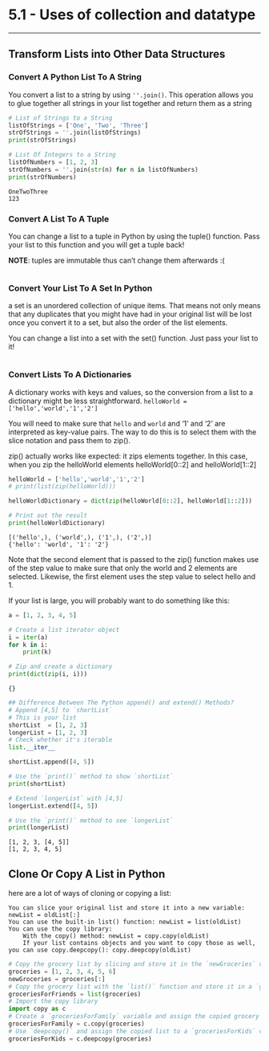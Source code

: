 # 5.1 - Uses of collection and datatype
----


## Transform Lists into Other Data Structures
### Convert A Python List To A String
You convert a list to a string by using `''.join()`. This operation allows you to glue together all strings in your list together and return them as a string


```python
# List of Strings to a String
listOfStrings = ['One', 'Two', 'Three']
strOfStrings = ''.join(listOfStrings)
print(strOfStrings)

# List Of Integers to a String
listOfNumbers = [1, 2, 3]
strOfNumbers = ''.join(str(n) for n in listOfNumbers)
print(strOfNumbers)
```

    OneTwoThree
    123
    

### Convert A List To A Tuple
You can change a list to a tuple in Python by using the tuple() function. Pass your list to this function and you will get a tuple back!

**NOTE**: tuples are immutable thus can’t change them afterwards :(


```python

```

### Convert Your List To A Set In Python
a set is an unordered collection of unique items. That means not only means that any duplicates that you might have had in your original list will be lost once you convert it to a set, but also the order of the list elements.

You can change a list into a set with the set() function. Just pass your list to it!


```python

```

### Convert Lists To A Dictionaries
A dictionary works with keys and values, so the conversion from a list to a dictionary might be less straightforward.
`helloWorld = ['hello','world','1','2']`

You will need to make sure that `hello` and `world` and ‘1’ and ‘2’ are interpreted as key-value pairs. The way to do this is to select them with the slice notation and pass them to zip().

zip() actually works like expected: it zips elements together. In this case, when you zip the helloWorld elements helloWorld[0::2] and helloWorld[1::2]


```python
helloWorld = ['hello','world','1','2']
# print(list(zip(helloWorld)))

helloWorldDictionary = dict(zip(helloWorld[0::2], helloWorld[1::2]))

# Print out the result
print(helloWorldDictionary)
```

    [('hello',), ('world',), ('1',), ('2',)]
    {'hello': 'world', '1': '2'}
    

Note that the second element that is passed to the zip() function makes use of the step value to make sure that only the world and 2 elements are selected. Likewise, the first element uses the step value to select hello and 1.

If your list is large, you will probably want to do something like this:


```python
a = [1, 2, 3, 4, 5]

# Create a list iterator object
i = iter(a)
for k in i:
    print(k)

# Zip and create a dictionary
print(dict(zip(i, i)))
```

    {}
    


```python
## Difference Between The Python append() and extend() Methods?
# Append [4,5] to `shortList`
# This is your list
shortList  = [1, 2, 3]
longerList = [1, 2, 3]
# Check whether it's iterable
list.__iter__

shortList.append([4, 5])

# Use the `print()` method to show `shortList`
print(shortList)

# Extend `longerList` with [4,5]
longerList.extend([4, 5])

# Use the `print()` method to see `longerList`
print(longerList)
```

    [1, 2, 3, [4, 5]]
    [1, 2, 3, 4, 5]
    

## Clone Or Copy A List in Python
here are a lot of ways of cloning or copying a list:

    You can slice your original list and store it into a new variable: newList = oldList[:]
    You can use the built-in list() function: newList = list(oldList)
    You can use the copy library:
        With the copy() method: newList = copy.copy(oldList)
        If your list contains objects and you want to copy those as well, you can use copy.deepcopy(): copy.deepcopy(oldList)



```python
# Copy the grocery list by slicing and store it in the `newGroceries` variable
groceries = [1, 2, 3, 4, 5, 6]
newGroceries = groceries[:]
# Copy the grocery list with the `list()` function and store it in a `groceriesForFriends` variable
groceriesForFriends = list(groceries)
# Import the copy library
import copy as c
# Create a `groceriesForFamily` variable and assign the copied grocery list to it
groceriesForFamily = c.copy(groceries)
# Use `deepcopy()` and assign the copied list to a `groceriesForKids` variable
groceriesForKids = c.deepcopy(groceries)
```
